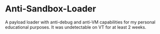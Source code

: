 # Anti-Sandbox-Loader
A payload loader with anti-debug and anti-VM capabilities for my personal educational purposes. It was undetectable on VT for at least 2 weeks.
